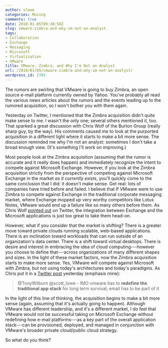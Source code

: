 ```yaml
---
author: slowe
categories: Musing
comments: true
date: 2010-01-05T09:38:50Z
slug: vmware-zimbra-and-why-im-not-an-analyst
tags:
- Collaboration
- Exchange
- Messaging
- Microsoft
- Virtualization
- VMware
title: VMware, Zimbra, and Why I'm Not an Analyst
url: /2010/01/05/vmware-zimbra-and-why-im-not-an-analyst/
wordpress_id: 1782
---
```


The rumors are swirling that VMware is going to buy Zimbra, an open source e-mail platform currently owned by Yahoo. You've probably all read the various news articles about the rumors and the events leading up to the rumored acquisition, so I won't bother you with them again.

Yesterday on Twitter, I mentioned that the Zimbra acquisition didn't quite make sense to me. I wasn't the only one; several others mentioned it, too. That sparked a great discussion with Chris Wolf of the Burton Group (really sharp guy, by the way). His comments caused me to look at the purported acquisition in a different light where it starts to make a bit more sense. The discussion reminded me why I'm not an analyst: sometimes I don't take a broad enough view. (It's something I'll work on improving.)

Most people look at the Zimbra acquisition (assuming that the rumor is accurate and it really does happen) and immediately recognize the intent to compete against Microsoft Exchange. However, if you look at the Zimbra acquisition strictly from the perspective of competing against Microsoft Exchange in the market _as it currently exists_, you'll quickly come to the same conclusion that I did: it doesn't make sense. Get real: lots of companies have tried before and failed. I believe that If VMware were to use Zimbra to compete against Exchange in the traditional corporate messaging market, where Exchange mopped up very worthy competitors like Lotus Notes, VMware would end up a failure like so many others before them. As Chris Wolf [pointed out](http://twitter.com/cswolf/status/7378279370) on Twitter, the integration between Exchange and the Microsoft applications is just too great to take them head-on.

However, what if you consider that the market is shifting? There is a greater move toward private clouds running scalable, web-based applications. There is an inclination toward workloads that can run outside of an organization's data center. There is a shift toward virtual desktops. There is desire and interest in embracing the idea of cloud computing---however you choose to define that---across organizations of many different shapes and sizes. In the light of these market factors, now the Zimbra acquisition starts to make more sense. Yes, VMware will compete against Microsoft with Zimbra, but not using today's architectures and today's paradigms. As Chris put it in a [Twitter post](http://twitter.com/cswolf/status/7379207232) yesterday (emphasis mine):

>@TonyWilburn @scott_lowe - IMO vmware has to **redefine the traditional app stack** for long term survival; email has to be part of it

In the light of this line of thinking, the acquisition begins to make a bit more sense (again, assuming that it's actually going to happen). Although VMware has different leadership, and it's a different market, I do feel that VMware would not be successful taking on Microsoft Exchange without redefining how e-mail platforms---as a key part of the overall application stack---can be provisioned, deployed, and managed in conjunction with VMware's broader private cloud/public cloud strategy.

So what do you think?
